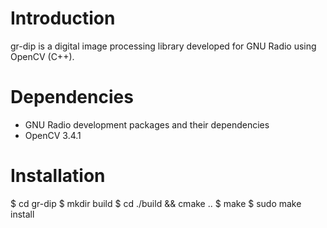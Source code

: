 # Introduction

gr-dip is a digital image processing library developed for GNU Radio using
OpenCV (C++).

# Dependencies

* GNU Radio development packages and their dependencies
* OpenCV 3.4.1

# Installation

   $ cd gr-dip
   $ mkdir build
   $ cd ./build && cmake ..
   $ make
   $ sudo make install

